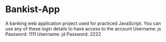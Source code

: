 # Bankist-App
A banking web application project used for practiced JavaScript.
You can use any of these login details to have access to the account
Username: js Password: 1111
Username: jd Password: 2222
